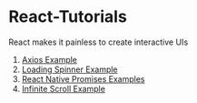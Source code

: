 # React-Tutorials
React makes it painless to create interactive UIs

1. [Axios Example](https://github.com/georgioupanayiotis/React-Tutorials/blob/master/axios-example.js)
2. [Loading Spinner Example](https://github.com/georgioupanayiotis/React-Tutorials/blob/master/Loading-Spinner-Example.js)
3. [React Native Promises Examples](https://github.com/georgioupanayiotis/React-Tutorials/blob/master/react-native-promises-examples.js)
4. [Infinite Scroll Example](https://github.com/georgioupanayiotis/React-Tutorials/blob/master/Infinite-Scroll-Example.js)
